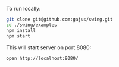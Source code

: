 To run locally:

```bash
git clone git@github.com:gajus/swing.git
cd ./swing/examples
npm install
npm start
```

This will start server on port 8080:

```bash
open http://localhost:8080/
```
